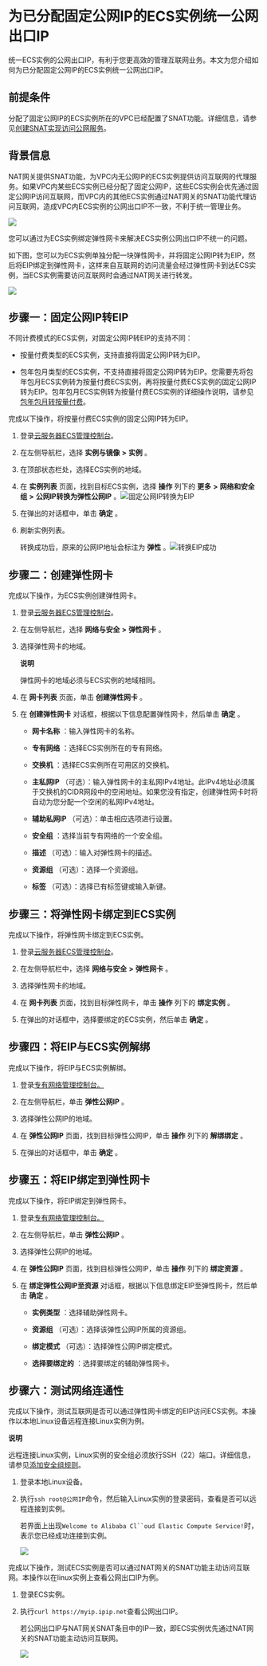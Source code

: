 为已分配固定公网IP的ECS实例统一公网出口IP 
=============================================

统一ECS实例的公网出口IP，有利于您更高效的管理互联网业务。本文为您介绍如何为已分配固定公网IP的ECS实例统一公网出口IP。

前提条件 
-------------------------

分配了固定公网IP的ECS实例所在的VPC已经配置了SNAT功能。详细信息，请参见[创建SNAT实现访问公网服务](/cn.zh-CN/基本功能操作/创建SNAT实现访问公网服务.md)。

背景信息 
-------------------------

NAT网关提供SNAT功能，为VPC内无公网IP的ECS实例提供访问互联网的代理服务。如果VPC内某些ECS实例已经分配了固定公网IP，这些ECS实例会优先通过固定公网IP访问互联网，而VPC内的其他ECS实例通过NAT网关的SNAT功能代理访问互联网，造成VPC内ECS实例的公网出口IP不一致，不利于统一管理业务。



![](https://static-aliyun-doc.oss-accelerate.aliyuncs.com/assets/img/zh-CN/9634029951/p49546.png)

您可以通过为ECS实例绑定弹性网卡来解决ECS实例公网出口IP不统一的问题。

如下图，您可以为ECS实例单独分配一块弹性网卡，并将固定公网IP转为EIP，然后将EIP绑定到弹性网卡，这样来自互联网的访问流量会经过弹性网卡到达ECS实例，当ECS实例需要访问互联网时会通过NAT网关进行转发。



![](https://static-aliyun-doc.oss-accelerate.aliyuncs.com/assets/img/zh-CN/4734029951/p49551.png)

步骤一：固定公网IP转EIP 
-----------------------------------

不同计费模式的ECS实例，对固定公网IP转EIP的支持不同： 



* 按量付费类型的ECS实例，支持直接将固定公网IP转为EIP。

  

* 包年包月类型的ECS实例，不支持直接将固定公网IP转为EIP。您需要先将包年包月ECS实例转为按量付费ECS实例，再将按量付费ECS实例的固定公网IP转为EIP。包年包月ECS实例转为按量付费ECS实例的详细操作说明，请参见[包年包月转按量付费](/cn.zh-CN/产品计费/转换计费方式/包年包月转按量付费.md)。

  




完成以下操作，将按量付费ECS实例的固定公网IP转为EIP。

1. 登录[云服务器ECS管理控制台](https://ecs.console.aliyun.com/#/home)。

   

2. 在左侧导航栏，选择 **实例与镜像** **\>** **实例** 。

   

3. 在顶部状态栏处，选择ECS实例的地域。

   

4. 在 **实例列表** 页面，找到目标ECS实例，选择 **操作** 列下的 **更多** **\>** **网络和安全组** **\>** **公网IP转换为弹性公网IP** 。![固定公网IP转换为EIP](https://static-aliyun-doc.oss-accelerate.aliyuncs.com/assets/img/zh-CN/9634029951/p88779.png)

   

5. 在弹出的对话框中，单击 **确定** 。

   

6. 刷新实例列表。

   转换成功后，原来的公网IP地址会标注为 **弹性** 。![转换EIP成功](https://static-aliyun-doc.oss-accelerate.aliyuncs.com/assets/img/zh-CN/0734029951/p88777.png)
   




步骤二：创建弹性网卡 
-------------------------------

完成以下操作，为ECS实例创建弹性网卡。

1. 登录[云服务器ECS管理控制台](https://ecs.console.aliyun.com/#/home)。

   

2. 在左侧导航栏，选择 **网络与安全** **\>** **弹性网卡** 。

   

3. 选择弹性网卡的地域。 

   **说明**

   弹性网卡的地域必须与ECS实例的地域相同。
   

4. 在 **网卡列表** 页面，单击 **创建弹性网卡** 。

   

5. 在 **创建弹性网卡** 对话框，根据以下信息配置弹性网卡，然后单击 **确定** 。 

   * **网卡名称** ：输入弹性网卡的名称。

     
   
   * **专有网络** ：选择ECS实例所在的专有网络。

     
   
   * **交换机** ：选择ECS实例所在可用区的交换机。

     
   
   * **主私网IP** （可选）：输入弹性网卡的主私网IPv4地址。此IPv4地址必须属于交换机的CIDR网段中的空闲地址。如果您没有指定，创建弹性网卡时将自动为您分配一个空闲的私网IPv4地址。

     
   
   * **辅助私网IP** （可选）：单击相应选项进行设置。

     
   
   * **安全组** ：选择当前专有网络的一个安全组。

     
   
   * **描述** （可选）：输入对弹性网卡的描述。

     
   
   * **资源组** （可选）：选择一个资源组。

     
   
   * **标签** （可选）：选择已有标签键或输入新键。

     
   

   




步骤三：将弹性网卡绑定到ECS实例 
--------------------------------------

完成以下操作，将弹性网卡绑定到ECS实例。

1. 登录[云服务器ECS管理控制台](https://ecs.console.aliyun.com/#/home)。

   

2. 在左侧导航栏中，选择 **网络与安全** **\>** **弹性网卡** 。

   

3. 选择弹性网卡的地域。

   

4. 在 **网卡列表** 页面，找到目标弹性网卡，单击 **操作** 列下的 **绑定实例** 。

   

5. 在弹出的对话框中，选择要绑定的ECS实例，然后单击 **确定** 。

   




步骤四：将EIP与ECS实例解绑 
-------------------------------------

完成以下操作，将EIP与ECS实例解绑。

1. 登录[专有网络管理控制台。](https://vpcnext.console.aliyun.com)

   

2. 在左侧导航栏，单击 **弹性公网IP** 。

   

3. 选择弹性公网IP的地域。

   

4. 在 **弹性公网IP** 页面，找到目标弹性公网IP，单击 **操作** 列下的 **解绑绑定** 。

   

5. 在弹出的对话框中，单击 **确定** 。

   




步骤五：将EIP绑定到弹性网卡 
------------------------------------

完成以下操作，将EIP绑定到弹性网卡。

1. 登录[专有网络管理控制台。](https://vpcnext.console.aliyun.com)

   

2. 在左侧导航栏，单击 **弹性公网IP** 。

   

3. 选择弹性公网IP的地域。

   

4. 在 **弹性公网IP** 页面，找到目标弹性公网IP，单击 **操作** 列下的 **绑定资源** 。

   

5. 在 **绑定弹性公网IP至资源** 对话框，根据以下信息绑定EIP至弹性网卡，然后单击 **确定** 。 

   * **实例类型** ：选择辅助弹性网卡。

     
   
   * **资源组** （可选）：选择该弹性公网IP所属的资源组。

     
   
   * **绑定模式** （可选）：选择弹性公网IP绑定模式。

     
   
   * **选择要绑定的** ：选择要绑定的辅助弹性网卡。

     
   

   




步骤六：测试网络连通性 
--------------------------------

完成以下操作，测试互联网是否可以通过弹性网卡绑定的EIP访问ECS实例。本操作以本地Linux设备远程连接Linux实例为例。 


**说明**

远程连接Linux实例，Linux实例的安全组必须放行SSH（22）端口。详细信息，请参见[添加安全组规则](/cn.zh-CN/安全/安全组/添加安全组规则.md)。

1. 登录本地Linux设备。

   

2. 执行`ssh root@公网IP`命令，然后输入Linux实例的登录密码，查看是否可以远程连接到实例。 

   若界面上出现`Welcome to Alibaba Cl``oud Elastic Compute Service!`时，表示您已经成功连接到实例。

   ![](https://static-aliyun-doc.oss-accelerate.aliyuncs.com/assets/img/zh-CN/4734029951/p49595.png)
   




完成以下操作，测试ECS实例是否可以通过NAT网关的SNAT功能主动访问互联网。本操作以在linux实例上查看公网出口IP为例。 



1. 登录ECS实例。

   

2. 执行`curl https://myip.ipip.net`查看公网出口IP。 

   若公网出口IP与NAT网关SNAT条目中的IP一致，即ECS实例优先通过NAT网关的SNAT功能主动访问互联网。

   ![](https://static-aliyun-doc.oss-accelerate.aliyuncs.com/assets/img/zh-CN/4734029951/p49596.png)
   




